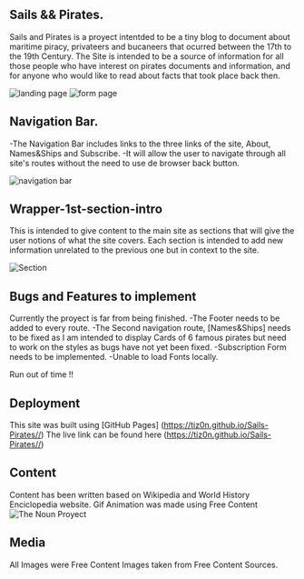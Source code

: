 ## Sails && Pirates.

Sails and Pirates is a proyect intentded to be a tiny blog to document about maritime piracy, privateers and bucaneers that ocurred between the 17th to the 19th Century. The Site is intended to be a source of information for all those people who have interest on pirates documents and information, and for anyone who would like to read about facts that took place back then.

![landing page](https://github.com/tiz0n/Sails-Pirates/blob/main/assets/images/Proyect%20Images/Landing.png)
![form page](https://github.com/tiz0n/Sails-Pirates/blob/main/assets/images/Proyect%20Images/Form.png)

## Navigation Bar.
-The Navigation Bar includes links to the three links of the site, About, Names&Ships and Subscribe.
-It will allow the user to navigate through all site's routes without the need to use de browser back button.

![navigation bar](https://github.com/tiz0n/Sails-Pirates/blob/main/assets/images/Proyect%20Images/NavBar.png)


## Wrapper-1st-section-intro

This is intended to give content to the main site as sections that will give the user notions of what the site covers. Each section is intended to add new information unrelated to the previous one but in context to the site.

![Section](https://github.com/tiz0n/Sails-Pirates/blob/main/assets/images/Proyect%20Images/Section.png)

## Bugs and Features to implement

Currently the proyect is far from being finished. 
-The Footer needs to be added to every route.
-The Second navigation route, [Names&Ships] needs to be fixed as I am intended to display Cards of 6 famous pirates but need to work on the styles as bugs have not yet been fixed.
-Subscription Form needs to be implemented. 
-Unable to load Fonts locally. 

Run out of time !!

## Deployment
This site was built using [GitHub Pages] (https://tiz0n.github.io/Sails-Pirates//) 
The live link can be found here (https://tiz0n.github.io/Sails-Pirates//)
## Content

Content has been written based on Wikipedia and World History Enciclopedia website.
Gif Animation was made using Free Content ![The Noun Proyect](https://thenounproject.com/)

## Media

All Images were Free Content Images taken from Free Content Sources.




